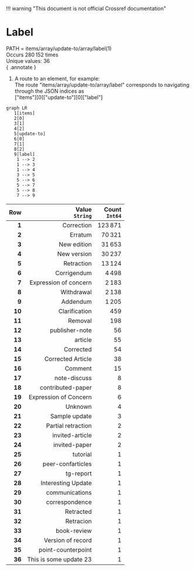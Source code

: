 !!! warning "This document is not official Crossref documentation"
# Label
PATH = items/array/update-to/array/label(1)  
Occurs 280 152 times  
Unique values: 36  
{ .annotate }

1. A route to an element, for example:  
   The route "items/array/update-to/array/label" corresponds to navigating through the JSON indices as  
   ["items"][0]["update-to"][0]["label"]  

```mermaid
graph LR
   1[items]
   2[0]
   3[1]
   4[2]
   5[update-to]
   6[0]
   7[1]
   8[2]
   9[label]
    1 --> 2
    1 --> 3
    1 --> 4
    3 --> 5
    5 --> 6
    5 --> 7
    5 --> 8
    7 --> 9
```

| **Row** | **Value**<br>`String`  | **Count**<br>`Int64` |
|--------:|-----------------------:|---------------------:|
| **1**   | Correction             | 123 871              |
| **2**   | Erratum                | 70 321               |
| **3**   | New edition            | 31 653               |
| **4**   | New version            | 30 237               |
| **5**   | Retraction             | 13 124               |
| **6**   | Corrigendum            | 4 498                |
| **7**   | Expression of concern  | 2 183                |
| **8**   | Withdrawal             | 2 138                |
| **9**   | Addendum               | 1 205                |
| **10**  | Clarification          | 459                  |
| **11**  | Removal                | 198                  |
| **12**  | publisher-note         | 56                   |
| **13**  | article                | 55                   |
| **14**  | Corrected              | 54                   |
| **15**  | Corrected Article      | 38                   |
| **16**  | Comment                | 15                   |
| **17**  | note-discuss           | 8                    |
| **18**  | contributed-paper      | 8                    |
| **19**  | Expression of Concern  | 6                    |
| **20**  | Unknown                | 4                    |
| **21**  | Sample update          | 3                    |
| **22**  | Partial retraction     | 2                    |
| **23**  | invited-article        | 2                    |
| **24**  | invited-paper          | 2                    |
| **25**  | tutorial               | 1                    |
| **26**  | peer-confarticles      | 1                    |
| **27**  | tg-report              | 1                    |
| **28**  | Interesting Update     | 1                    |
| **29**  | communications         | 1                    |
| **30**  | correspondence         | 1                    |
| **31**  | Retracted              | 1                    |
| **32**  | Retracion              | 1                    |
| **33**  | book-review            | 1                    |
| **34**  | Version of record      | 1                    |
| **35**  | point-counterpoint     | 1                    |
| **36**  | This is some update 23 | 1                    |

